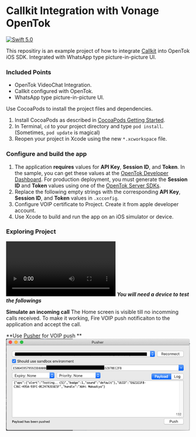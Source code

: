 
# Callkit Integration with Vonage OpenTok

[![Swift 5.0](https://img.shields.io/badge/Swift-5.0-orange.svg?style=flat)](https://swift.org)

This repositiry is an example project of how to integrate [Callkit](https://developer.apple.com/documentation/callkit) into OpenTok iOS SDK. Integrated with WhatsApp type picture-in-picture UI.

### Included Points
- OpenTok VideoChat Integration.
- Callkit configured with OpenTok.
- WhatsApp type picture-in-picture UI.

Use CocoaPods to install the project files and dependencies.

1. Install CocoaPods as described in [CocoaPods Getting Started](https://guides.cocoapods.org/using/getting-started.html#getting-started).
1. In Terminal, `cd` to your project directory and type `pod install`. (Sometimes, `pod update` is magical)
1. Reopen your project in Xcode using the new `*.xcworkspace` file.

### Configure and build the app
1. The application **requires** values for **API Key**, **Session ID**, and **Token**. In the sample, you can get these values at the [OpenTok Developer Dashboard](https://dashboard.tokbox.com/). For production deployment, you must generate the **Session ID** and **Token** values using one of the [OpenTok Server SDKs](https://tokbox.com/developer/sdks/server/).
1. Replace the following empty strings with the corresponding **API Key**, **Session ID**, and **Token** values in `.xcconfig`.
2. Configure VOIP certificate to Project. Create it from apple developer account.
1. Use Xcode to build and run the app on an iOS simulator or device.

### Exploring Project
![demo](./callDemo.mov)
 ***You will need a device to test the followings***
 
**Simulate an incoming call**
The Home screen is visible till no incomming calls received. To make it working, Fire VOIP push notificaiton to the application and accept the call.

**Use [Pusher](https://github.com/noodlewerk/NWPusher) for VOIP push **
![demo](./pusher.png)

